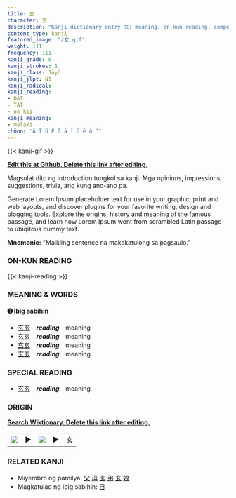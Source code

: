 ```yaml
---
title: 玄
character: 玄
description: "Kanji dictionary entry 玄: meaning, on-kun reading, compounds, origin, related kanji"
content_type: kanji
featured_image: "/玄.gif"
weight: 111
frequency: 111
kanji_grade: 9
kanji_strokes: 1
kanji_class: Jōyō
kanji_jlpt: N1
kanji_radical: 
kanji_reading: 
- DAI
- TAI
- oo-kii
kanji_meaning:
- malaki
chōon: "Ā Ī Ū Ē Ō ā ī ū ē ō ’"
---
```

[//]: # (Don't edit the line below. Kanji animated GIF code is automatically generated.)
{{< kanji-gif >}}

[//]: # (Edit below this line.)

**[Edit this at Github. Delete this link after editing.](https://github.com/tim0g/tim/tree/main/content/kanji/玄/index.md)**

Magsulat dito ng introduction tungkol sa kanji. Mga opinions, impressions, suggestions, trivia, ang kung ano-ano pa.

Generate Lorem Ipsum placeholder text for use in your graphic, print and web layouts, and discover plugins for your favorite writing, design and blogging tools. Explore the origins, history and meaning of the famous passage, and learn how Lorem Ipsum went from scrambled Latin passage to ubiqitous dummy text.
 
**Mnemonic:** "Maikling sentence na makakatulong sa pagsaulo."

### ON-KUN READING

[//]: # (Don't edit the line below. ON-KUN READING code is automatically generated.)
{{< kanji-reading >}}

### MEANING & WORDS

#### ➊ **Ibig sabihin**
  - [玄](../玄)[玄](../玄)　***reading***　meaning
  - [玄](../玄)[玄](../玄)　***reading***　meaning
  - [玄](../玄)[玄](../玄)　***reading***　meaning
  - [玄](../玄)[玄](../玄)　***reading***　meaning

### SPECIAL READING
  - [玄](../玄)[玄](../玄)　***reading***　meaning

### ORIGIN

**[Search Wiktionary. Delete this link after editing.](https://wiktionary.org/wiki/玄)**
<table class="kanji-table"><tr><td>
<img src="60px-玄-bronze.svg.png">
</td><td>▶</td><td>
<img src="60px-玄-oracle.svg.png">
</td><td>▶</td>
<td class="kanji-origin">玄</td>
</tr></table>

### RELATED KANJI
- Miyembro ng pamilya: [父](../父) [母](../母) [玄](../玄) [弟](../弟) [玄](../玄) [娘](../娘)
- Magkatulad ng ibig sabihin: [日](../日)
